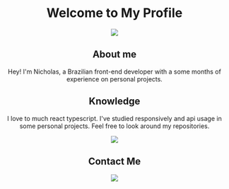<h1 align="center" > Welcome to My Profile </h1>

<div align="center">
  <img src="https://i.imgur.com/jx17oHT.gif">
</div>

<h2 align="center" > About me </h2>

<p align="center" >
  Hey! I'm Nicholas, a Brazilian front-end developer with a some months of experience on personal projects.
</p>

<h2 align="center" > Knowledge </h2>

<p align="center" >
  I love to much react typescript.
  I've studied responsively and api usage in some personal projects. Feel free to look around my repositories.
</p>

<p align="center">
  <a href="https://skillicons.dev">
    <img src="https://skillicons.dev/icons?i=vscode,react,tailwind,next,vite,firebase,markdown&themes=dark" />
  </a>
</p>

<h2 align="center" > Contact Me </h2>

<p align="center">
  <a href="https://skillicons.dev">
    <img src="https://skillicons.dev/icons?i=linkedin,twitter,discord,instagram" />
  </a>
</p>

